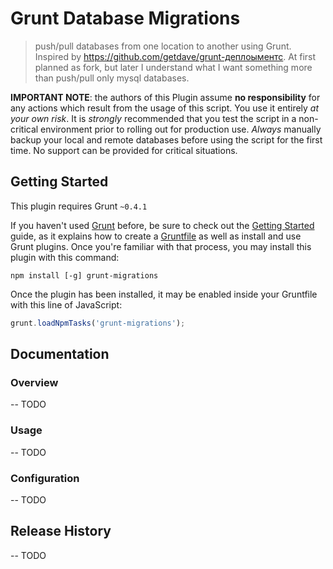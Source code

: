 # Grunt Database Migrations

> push/pull databases from one location to another using Grunt. Inspired by https://github.com/getdave/grunt-деплоыментс. At first planned as fork, but later I understand what I want something more than push/pull only mysql databases.

**IMPORTANT NOTE**: the authors of this Plugin assume **no responsibility** for any actions which result from the usage of this script. You use it entirely *at your own risk*. It is *strongly* recommended that you test the script in a non-critical environment prior to rolling out for production use. *Always* manually backup your local and remote databases before using the script for the first time. No support can be provided for critical situations.

## Getting Started
This plugin requires Grunt `~0.4.1`

If you haven't used [Grunt](http://gruntjs.com/) before, be sure to check out the [Getting Started](http://gruntjs.com/getting-started) guide, as it explains how to create a [Gruntfile](http://gruntjs.com/sample-gruntfile) as well as install and use Grunt plugins. Once you're familiar with that process, you may install this plugin with this command:

```shell
npm install [-g] grunt-migrations
```

Once the plugin has been installed, it may be enabled inside your Gruntfile with this line of JavaScript:

```js
grunt.loadNpmTasks('grunt-migrations');
```

## Documentation

### Overview

-- TODO

### Usage

-- TODO

### Configuration

-- TODO

## Release History

-- TODO
